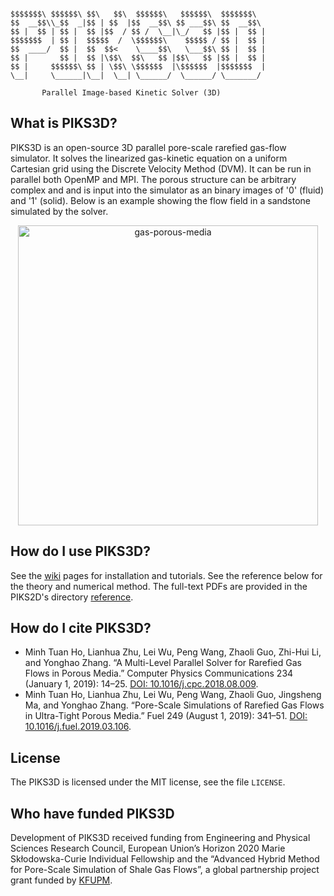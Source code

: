  ```

$$$$$$$\ $$$$$$\ $$\   $$\  $$$$$$\   $$$$$$\  $$$$$$$\  
$$  __$$\\_$$  _|$$ | $$  |$$  __$$\ $$ ___$$\ $$  __$$\ 
$$ |  $$ | $$ |  $$ |$$  / $$ /  \__|\_/   $$ |$$ |  $$ |
$$$$$$$  | $$ |  $$$$$  /  \$$$$$$\    $$$$$ / $$ |  $$ |
$$  ____/  $$ |  $$  $$<    \____$$\   \___$$\ $$ |  $$ |
$$ |       $$ |  $$ |\$$\  $$\   $$ |$$\   $$ |$$ |  $$ |
$$ |     $$$$$$\ $$ | \$$\ \$$$$$$  |\$$$$$$  |$$$$$$$  |
\__|     \______|\__|  \__| \______/  \______/ \_______/ 

        Parallel Image-based Kinetic Solver (3D)
```



## What is PIKS3D?

PIKS3D is an open-source 3D parallel pore-scale rarefied gas-flow simulator. 
It solves the linearized gas-kinetic equation on a uniform Cartesian grid using the Discrete
Velocity Method (DVM). It can be run in parallel both OpenMP and MPI. The porous
structure can be arbitrary complex and and is input into the simulator as an binary
images of '0' (fluid) and '1' (solid). Below is an example showing the flow field in a sandstone simulated by the solver.

<p align="center"><a href="https://ibb.co/6yVgGFJ"><img src="https://i.ibb.co/GdBcGR3/gas-porous-media.png" alt="gas-porous-media" border="0" width="480"></a></p>


## How do I use PIKS3D?

See the [wiki](https://github.com/iPACT-Platform/PIKS3D/wiki) pages for installation and tutorials.
See the reference below for the theory and numerical method. The full-text PDFs are provided in the PIKS2D's directory [reference](https://github.com/iPACT-Platform/PIKS2D/reference).

## How do I cite PIKS3D?

* Minh Tuan Ho, Lianhua Zhu, Lei Wu, Peng Wang, Zhaoli Guo, Zhi-Hui Li, and Yonghao Zhang. “A Multi-Level Parallel Solver for Rarefied Gas Flows in Porous Media.” Computer Physics Communications 234 (January 1, 2019): 14–25. [DOI: 10.1016/j.cpc.2018.08.009](https://doi.org/10.1016/j.cpc.2018.08.009).
* Minh Tuan Ho, Lianhua Zhu, Lei Wu, Peng Wang, Zhaoli Guo, Jingsheng Ma, and Yonghao Zhang. “Pore-Scale Simulations of Rarefied Gas Flows in Ultra-Tight Porous Media.” Fuel 249 (August 1, 2019): 341–51. [DOI: 10.1016/j.fuel.2019.03.106](https://doi.org/10.1016/j.fuel.2019.03.106).


## License

The PIKS3D is licensed under the MIT license, see the file `LICENSE`.

## Who have funded PIKS3D
Development of PIKS3D received funding from Engineering and Physical Sciences Research Council, European Union’s Horizon 2020 Marie Skłodowska-Curie Individual Fellowship and the “Advanced Hybrid Method for Pore-Scale Simulation of Shale Gas Flows”, a global partnership project grant funded by [KFUPM](http://www.kfupm.edu.sa).
